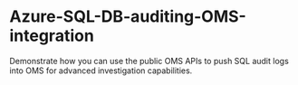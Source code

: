 # Azure-SQL-DB-auditing-OMS-integration
Demonstrate how you can use the public OMS APIs to push SQL audit logs into OMS for advanced investigation capabilities.
